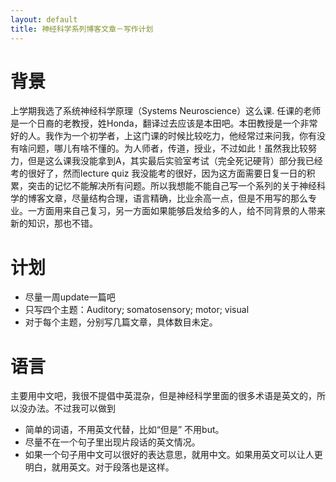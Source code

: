 ```yaml
---
layout: default
title: 神经科学系列博客文章－写作计划
---
```

# 背景
上学期我选了系统神经科学原理（Systems Neuroscience）这么课. 任课的老师是一个日裔的老教授，姓Honda，翻译过去应该是本田吧。本田教授是一个非常好的人。我作为一个初学者，上这门课的时候比较吃力，他经常过来问我，你有没有啥问题，哪儿有啥不懂的。为人师者，传道，授业，不过如此！虽然我比较努力，但是这么课我没能拿到A，其实最后实验室考试（完全死记硬背）部分我已经考的很好了，然而lecture quiz 我没能考的很好，因为这方面需要日复一日的积累，突击的记忆不能解决所有问题。所以我想能不能自己写一个系列的关于神经科学的博客文章，尽量结构合理，语言精确，比业余高一点，但是不用写的那么专业。一方面用来自己复习，另一方面如果能够启发给多的人，给不同背景的人带来新的知识，那也不错。

# 计划
- 尽量一周update一篇吧
- 只写四个主题：Auditory; somatosensory; motor; visual
- 对于每个主题，分别写几篇文章，具体数目未定。

# 语言
主要用中文吧，我很不提倡中英混杂，但是神经科学里面的很多术语是英文的，所以没办法。不过我可以做到
- 简单的词语，不用英文代替，比如“但是” 不用but。
- 尽量不在一个句子里出现片段话的英文情况。
- 如果一个句子用中文可以很好的表达意思，就用中文。如果用英文可以让人更明白，就用英文。对于段落也是这样。
